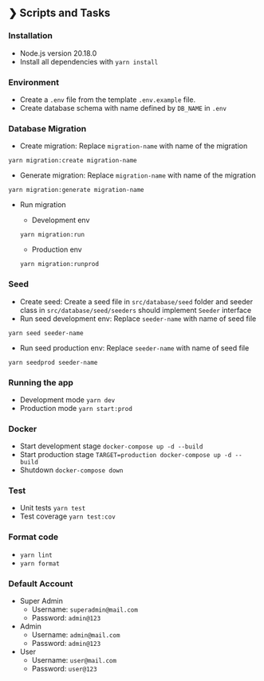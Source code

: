 ## ❯ Scripts and Tasks

### Installation
- Node.js version 20.18.0
- Install all dependencies with `yarn install`

### Environment
- Create a `.env` file from the template `.env.example` file.
- Create database schema with name defined by `DB_NAME` in `.env`

### Database Migration

- Create migration: Replace `migration-name` with name of the migration

`yarn migration:create migration-name`

- Generate migration: Replace `migration-name` with name of the migration

`yarn migration:generate migration-name`

- Run migration
  - Development env

  `yarn migration:run`

  - Production env

  `yarn migration:runprod`

### Seed
- Create seed:  Create a seed file in `src/database/seed` folder and seeder class in `src/database/seed/seeders` should implement `Seeder` interface
- Run seed development env: Replace `seeder-name` with name of seed file

`yarn seed seeder-name`

- Run seed production env: Replace `seeder-name` with name of seed file

`yarn seedprod seeder-name`

### Running the app
- Development mode
  `yarn dev`
- Production mode
  `yarn start:prod`

### Docker
- Start development stage
  `docker-compose up -d --build`
- Start production stage
  `TARGET=production docker-compose up -d --build`
- Shutdown
  `docker-compose down`

### Test
- Unit tests
  `yarn test`
- Test coverage
  `yarn test:cov`

### Format code
- `yarn lint`
- `yarn format`

### Default Account
- Super Admin
  - Username: `superadmin@mail.com`
  - Password: `admin@123`
- Admin
  - Username: `admin@mail.com`
  - Password: `admin@123`
- User
  - Username: `user@mail.com`
  - Password: `user@123`
